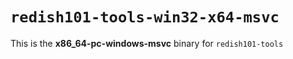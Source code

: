 # `redish101-tools-win32-x64-msvc`

This is the **x86_64-pc-windows-msvc** binary for `redish101-tools`

